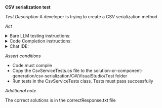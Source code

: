 **CSV serialization test**

*Test Description*
A developer is trying to create a CSV serialization method

*Act*

<details>
<summary>Bare LLM testing instructions:</summary>

- Open the prompt.txt file
- Copy a question located in the prompt.txt file to the chat window
- Submit the question
- Open the project solution-or-component-generation/csv-serialization/C#
- Open the CsvService class
- Add the suggested method to the CsvService class

</details>

<details>
<summary>Code Completion instructions:</summary>

- Open the project solution-or-component-generation/csv-serialization/C# in IDE
- Open the CsvService class
- Type at the end of the class:

```C#
public static string SerializeToCsv<T>(IEnumerable<T> list, bool hasHeader = true, string delimiter = ",") where T : class
```

- Press ENTER
- Accept a sequence of suggestions using the TAB and ENTER keys
- Add the suggested method to the CsvService class

</details>

<details>
<summary>Chat IDE:</summary>

- Open the project solution-or-component-generation/csv-serialization/C#
- Open the CsvService class
- Type in the chat window:

```
Implement the following method:
public static string SerializeToCsv<T>(IEnumerable<T> list, bool hasHeader = true, string delimiter = ",") where T : class
```

- Add the suggested method to the CsvService class

</details>

*Assert conditions*

- Code must compile
- Copy the CsvServiceTests.cs file to the solution-or-component-generation/csv-serialization/C#/VisualStudio/Test folder
- Run tests in the CsvServiceTests class. Tests must pass successfully

*Additional note*

The correct solutions is in the correctResponse.txt file
